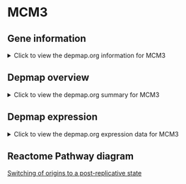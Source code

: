 <h1>MCM3</h1>

<h2>Gene information</h2>
<details>
  <summary>Click to view the depmap.org information for MCM3</summary>
  <iframe src="https://depmap.org/portal/gene/MCM3?tab=about" style="border:none;width:100%;height:800px"></iframe>
</details>

<h2>Depmap overview</h2>
<details>
  <summary>Click to view the depmap.org summary for MCM3</summary>
  <iframe src="https://depmap.org/portal/gene/MCM3?tab=overview" style="border:none;width:100%;height:800px"></iframe>
</details>

<h2>Depmap expression</h2>
<details>
  <summary>Click to view the depmap.org expression data for MCM3</summary>
  <iframe src="https://depmap.org/portal/gene/MCM3?tab=characterization" style="border:none;width:100%;height:800px"></iframe>
</details>



<h2>Reactome Pathway diagram</h2>
<a href="https://reactome.org/PathwayBrowser/#/R-HSA-69052" target="_BLANK">Switching of origins to a post-replicative state</a>



